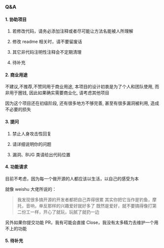 ### Q&A

#### 1. 协助项目

1. 若修改代码，请务必添加注释或者尽可能让方法名能被人所理解
    
2. 修改 readme 相关时，请不要留废话

3. 其它非代码注明性注释会不定期清理
    
4. 待补充

#### 2. 商业用途

不建议,不推荐,不赞同用于商业用途, 本项目的设计初衷是为了个人和团队使用, 而非用于圈钱, 因此如果确实需要商业化, 请考虑其他项目
    
因为这个项目还在初级阶段, 还有很多地方不够完善, 甚至有很多漏洞被利用, 造成不必要的损失

#### 3. 提问

1. 禁止人身攻击性回复

2. 请详细说明你的问题

3. 漏洞、BUG 类请给出代码位置

#### 4. 功能请求

目前不考虑，因为每一个做开源的人都应该以生活，以自己的感受为本

就像 weishu 大佬所说的：

> 我发现很多搞开源的开发者都把自己弄得很累
> 其实你把它当作是钓鱼，摩托，音响，单反那样的兴趣爱好就好多了
> 既然是爱好，就不要搞得像打第二份工一样，开心了就玩，玩腻了就扔一边

另外如果你提交功能 PR，我有可能会直接 Close，我没有太多精力去维护一个用不上的功能

#### 5. 待补充
